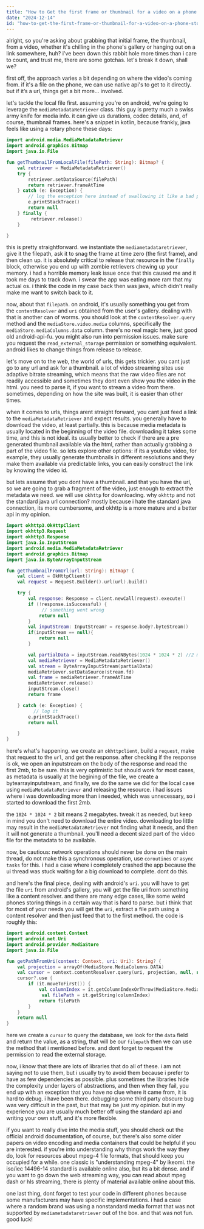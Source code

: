 ```yaml
---
title: "How to Get the first frame or thumbnail for a video on a phone storage (gallery) or link?"
date: "2024-12-14"
id: "how-to-get-the-first-frame-or-thumbnail-for-a-video-on-a-phone-storage-gallery-or-link"
---
```


alright, so you're asking about grabbing that initial frame, the thumbnail, from a video, whether it's chilling in the phone's gallery or hanging out on a link somewhere, huh? i've been down this rabbit hole more times than i care to count, and trust me, there are some gotchas. let's break it down, shall we?

first off, the approach varies a bit depending on where the video's coming from. if it's a file on the phone, we can use native api's to get to it directly. but if it’s a url, things get a bit more… involved.

let's tackle the local file first. assuming you're on android, we're going to leverage the `mediaMetadataRetriever` class. this guy is pretty much a swiss army knife for media info. it can give us durations, codec details, and, of course, thumbnail frames. here's a snippet in kotlin, because frankly, java feels like using a rotary phone these days:

```kotlin
import android.media.MediaMetadataRetriever
import android.graphics.Bitmap
import java.io.File

fun getThumbnailFromLocalFile(filePath: String): Bitmap? {
    val retriever = MediaMetadataRetriever()
    try {
        retriever.setDataSource(filePath)
        return retriever.frameAtTime
    } catch (e: Exception) {
        // log the exception here instead of swallowing it like a bad pill
        e.printStackTrace()
        return null
    } finally {
         retriever.release()
    }

}
```

this is pretty straightforward. we instantiate the `mediametadataretriever`, give it the filepath, ask it to snag the frame at time zero (the first frame), and then clean up. it is absolutely critical to release that resource in the `finally` block, otherwise you end up with zombie retrievers chewing up your memory. i had a horrible memory leak issue once that this caused me and it took me days to track down. i swear the app was eating more ram that my actual os. i think the code in my case back then was java, which didn't really make me want to switch back to it.

now, about that `filepath`. on android, it's usually something you get from the `contentResolver` and `uri` obtained from the user's gallery. dealing with that is another can of worms. you should look at the `contentResolver.query` method and the `mediaStore.video.media` columns, specifically the `mediaStore.mediaColumns.data` column. there's no real magic here, just good old android-api-fu. you might also run into permission issues. make sure you request the `read_external_storage` permission or something equivalent. android likes to change things from release to release.

let's move on to the web, the world of urls, this gets trickier. you cant just go to any url and ask for a thumbnail. a lot of video streaming sites use adaptive bitrate streaming, which means that the raw video files are not readily accessible and sometimes they dont even show you the video in the html. you need to parse it, if you want to stream a video from there. sometimes, depending on how the site was built, it is easier than other times.

when it comes to urls, things arent straight forward, you cant just feed a link to the `mediaMetadataRetriever` and expect results. you generally have to download the video, at least partially. this is because media metadata is usually located in the beginning of the video file. downloading it takes some time, and this is not ideal. its usually better to check if there are a pre generated thumbnail available via the html, rather than actually grabbing a part of the video file. so lets explore other options: if its a youtube video, for example, they usually generate thumbnails in different resolutions and they make them available via predictable links, you can easily construct the link by knowing the video id.

but lets assume that you dont have a thumbnail. and that you have the url, so we are going to grab a fragment of the video, just enough to extract the metadata we need. we will use `okhttp` for downloading. why `okhttp` and not the standard java url connection? mostly because i hate the standard java connection, its more cumbersome, and okhttp is a more mature and a better api in my opinion.

```kotlin
import okhttp3.OkHttpClient
import okhttp3.Request
import okhttp3.Response
import java.io.InputStream
import android.media.MediaMetadataRetriever
import android.graphics.Bitmap
import java.io.ByteArrayInputStream

fun getThumbnailFromUrl(url: String): Bitmap? {
    val client = OkHttpClient()
    val request = Request.Builder().url(url).build()

    try {
        val response: Response = client.newCall(request).execute()
        if (!response.isSuccessful) {
             // something went wrong
            return null
        }
        val inputStream: InputStream? = response.body?.byteStream()
        if(inputStream == null){
            return null
        }

        val partialData = inputStream.readNBytes(1024 * 1024 * 2) //2 mb, just to grab the start.
        val mediaRetriever = MediaMetadataRetriever()
        val stream = ByteArrayInputStream(partialData)
        mediaRetriever.setDataSource(stream.fd)
        val frame = mediaRetriever.frameAtTime
        mediaRetriever.release()
        inputStream.close()
        return frame

    } catch (e: Exception) {
          // log it
        e.printStackTrace()
        return null

    }
}
```

here's what's happening. we create an `okhttpclient`, build a `request`, make that request to the `url`, and get the response. after checking if the response is ok, we open an inputstream on the body of the response and read the first 2mb, to be sure. this is very optimistic but should work for most cases, as metadata is usually at the begining of the file, we create a bytearrayinputstream, and finally, we do the same we did for the local case using `mediaMetadataRetriever` and releasing the resource. i had issues where i was downloading more than i needed, which was unnecessary, so i started to download the first 2mb.

the `1024 * 1024 * 2` bit means 2 megabytes. tweak it as needed, but keep in mind you don't need to download the entire video. downloading too little may result in the `mediaMetadataRetriever` not finding what it needs, and then it will not generate a thumbnail. you'll need a decent sized part of the video file for the metadata to be available.

now, be cautious: network operations should never be done on the main thread, do not make this a synchronous operation, use `coroutines` or `async tasks` for this. i had a case where i completely crashed the app because the ui thread was stuck waiting for a big download to complete. dont do this.

and here's the final piece, dealing with android's `uri`. you will have to get the file `uri` from android's gallery, you will get the file uri from something like a content resolver. and there are many edge cases, like some weird phones storing things in a certain way that is hard to parse. but i think that for most of your needs you will get the `uri`, extract a file path using a content resolver and then just feed that to the first method. the code is roughly this:

```kotlin
import android.content.Context
import android.net.Uri
import android.provider.MediaStore
import java.io.File

fun getPathFromUri(context: Context, uri: Uri): String? {
    val projection = arrayOf(MediaStore.MediaColumns.DATA)
    val cursor = context.contentResolver.query(uri, projection, null, null, null)
    cursor?.use {
        if (it.moveToFirst()) {
            val columnIndex = it.getColumnIndexOrThrow(MediaStore.MediaColumns.DATA)
             val filePath = it.getString(columnIndex)
            return filePath
        }
    }
    return null
}
```

here we create a `cursor` to query the database, we look for the `data` field and return the value, as a string, that will be our `filepath` then we can use the method that i mentioned before. and dont forget to request the permission to read the external storage.

now, i know that there are lots of libraries that do all of these. i am not saying not to use them, but i usually try to avoid them because i prefer to have as few dependencies as possible. plus sometimes the libraries hide the complexity under layers of abstractions, and then when they fail, you end up with an exception that you have no clue where it came from, it is hard to debug. i have been there. debugging some third party obscure bug was very difficult in the past, but that may be just my opinion. but in my experience you are usually much better off using the standard api and writing your own stuff, and it's more flexible.

if you want to really dive into the media stuff, you should check out the official android documentation, of course, but there's also some older papers on video encoding and media containers that could be helpful if you are interested. if you're into understanding why things work the way they do, look for resources about mpeg-4 file formats, that should keep you occupied for a while. one classic is "understanding mpeg-4" by ikeomi. the iso/iec 14496-14 standard is available online also, but its a bit dense. and if you want to go down the web streaming way, you can read about mpeg dash or hls streaming, there is plenty of material available online about this.

one last thing, dont forget to test your code in different phones because some manufacturers may have specific implementations. i had a case where a random brand was using a nonstandard media format that was not supported by `mediametadataretriever` out of the box. and that was not fun. good luck!
